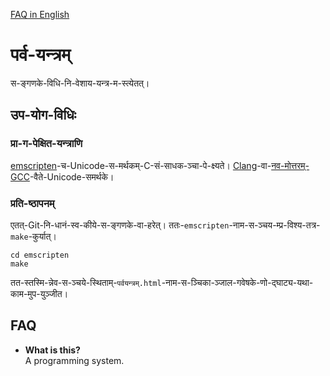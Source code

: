 [FAQ in English](#FAQ)
# पर्व-यन्त्रम्
स-ङ्गणके-विधि-नि-वेशाय-यन्त्र-म-स्त्येतत्।

## उप-योग-विधिः
### प्रा-ग-पेक्षित-यन्त्राणि
[emscripten](emscripten.org)-च-Unicode-स-मर्थकम्-C-सं-साधक-ञ्चा-पे-क्ष्यते। [Clang](https://clang.llvm.org/)-वा-[नव-मोत्तरम्-GCC](https://gcc.gnu.org/gcc-10/)-वैते-Unicode-समर्थके।
### प्रति-ष्ठापनम्
एतत्-Git-नि-धानं-स्व-कीये-स-ङ्गणके-वा-हरेत्।
ततः-`emscripten`-नाम-स-ञ्चय-म्प्र-विश्य-तत्र-`make`-कुर्यात्।
```
cd emscripten
make
```
तत-स्तस्मि-न्नेव-स-ञ्चये-स्थिताम्-`पर्वयन्त्रम्.html`-नाम-स-ञ्चिका-ञ्जाल-गवेषके-णो-द्घाट्य-यथा-काम-मुप-युञ्जीत।

## FAQ
* **What is this?**  
A programming system.
